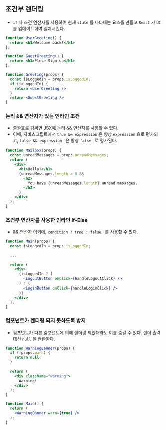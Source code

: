 ## 조건부 렌더링



- `if` 나 조건 연산자를 사용하여 현재 `state` 를 나타내는 요소를 만들고 `React` 가 `UI` 를 업데이트하여 일치시킨다.

```jsx
function UserGreeting() {
  return <h1>Welcome back!</h1>
};

function GuestGreeting() {
  return <h1>Plese Sign up</h1>
};

function Greeting(props) {
  const isLoggedIn = props.isLoggedIn;
  if (isLoggedIn) {
    return <UserGreeting />
  }
  return <GuestGreeting />
}
```



###  논리 && 연산자가 있는 인라인 조건

- 중괄호로 감싸면 JSX에 논리 && 연산자를 사용할 수 있다.
- 이때, 자바스크립트에서 `true && expression` 은 항상 `expression` 으로 평가되고, `false && expression ` 은 항상 `false ` 로 평가된다.

```jsx
function Mailbox(props) {
  const unreadMessages = props.unreadMessages;
  return (
    <div>
      <h1>Hello!</h1>
      {unreadMessages.length > 0 &&
        <h2>
          You have {unreadMessages.length} unread messages.
        </h2>
      }
    </div>
  );
}
```



### 조건부 연산자를 사용한 인라인 If-Else

- && 연산자 이외에, `condition ? true : false ` 를 사용할 수 있다.

```jsx
function Main(props) {
  const isLoggedIn = props.isLoggedIn;
  
  ...
  
  return (
    <div>
      {isLoggedIn ? (
        <LogoutButton onClick={handleLogoutClick} />
      ) : (
        <LoginButton onClick={handleLoginClick} />
      )}
    </div>
  );
}
```



### 컴포넌트가 렌더링 되지 못하도록 방지

- 컴포넌트가 다른 컴포넌트에 의해 렌더링 되었더라도 이를 숨길 수 있다. 렌더 출력 대신 `null` 을 반환한다.

```jsx
function WarningBanner(props) {
  if (!props.warn) {
    return null;
  }
  
  return (
    <div className="warning">
      Warning!
    </div>
  );
}

function Main() {
  return (
    <WarningBanner warn={true} />
  );
}
```

